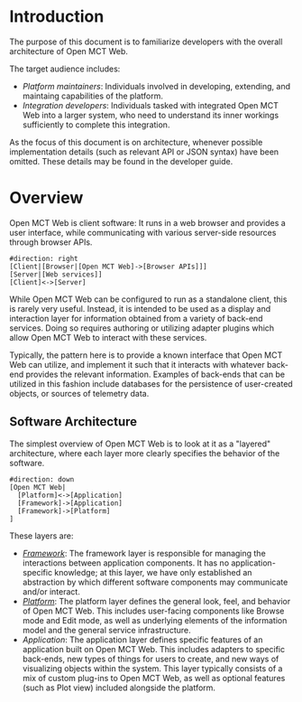 # Introduction

The purpose of this document is to familiarize developers with the
overall architecture of Open MCT Web.

The target audience includes:

* _Platform maintainers_: Individuals involved in developing,
  extending, and maintaing capabilities of the platform.
* _Integration developers_: Individuals tasked with integrated
  Open MCT Web into a larger system, who need to understand
  its inner workings sufficiently to complete this integration.

As the focus of this document is on architecture, whenever possible
implementation details (such as relevant API or JSON syntax) have been
omitted. These details may be found in the developer guide.

# Overview

Open MCT Web is client software: It runs in a web browser and
provides a user interface, while communicating with various
server-side resources through browser APIs.

```nomnoml
#direction: right
[Client|[Browser|[Open MCT Web]->[Browser APIs]]]
[Server|[Web services]]
[Client]<->[Server]
```

While Open MCT Web can be configured to run as a standalone client,
this is rarely very useful. Instead, it is intended to be used as a
display and interaction layer for information obtained from a
variety of back-end services. Doing so requires authoring or utilizing
adapter plugins which allow Open MCT Web to interact with these services.

Typically, the pattern here is to provide a known interface that
Open MCT Web can utilize, and implement it such that it interacts with
whatever back-end provides the relevant information.
Examples of back-ends that can be utilized in this fashion include
databases for the persistence of user-created objects, or sources of
telemetry data.

## Software Architecture

The simplest overview of Open MCT Web is to look at it as a "layered"
architecture, where each layer more clearly specifies the behavior
of the software.

```nomnoml
#direction: down
[Open MCT Web|
  [Platform]<->[Application]
  [Framework]->[Application]
  [Framework]->[Platform]
]
```

These layers are:

* [_Framework_](Framework.md): The framework layer is responsible for
  managing the interactions between application components. It has no
  application-specific knowledge; at this layer, we have only
  established an abstraction by which different software components
  may communicate and/or interact.
* [_Platform_](Platform.md): The platform layer defines the general look, feel, and
  behavior of Open MCT Web. This includes user-facing components like
  Browse mode and Edit mode, as well as underlying elements of the
  information model and the general service infrastructure.
* _Application_: The application layer defines specific features of
  an application built on Open MCT Web. This includes adapters to
  specific back-ends, new types of things for users to create, and
  new ways of visualizing objects within the system. This layer
  typically consists of a mix of custom plug-ins to Open MCT Web,
  as well as optional features (such as Plot view) included alongside
  the platform.


